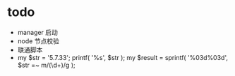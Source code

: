 # todo
* manager 启动
* node 节点校验
* 联通脚本
*   my $str = '5.7.33';
  printf( '%s', $str );
  my $result = sprintf( '%03d%03d', $str =~ m/(\d+)/g );
